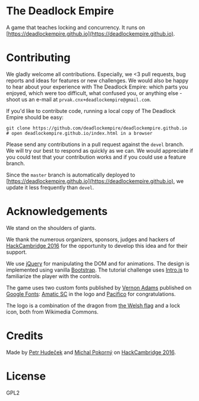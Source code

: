 The Deadlock Empire
===

A game that teaches locking and concurrency. It runs on
[https://deadlockempire.github.io](https://deadlockempire.github.io).

Contributing
===

We gladly welcome all contributions. Especially, we <3 pull requests, bug
reports and ideas for features or new challenges. We would also be happy to
hear about your experience with The Deadlock Empire: which parts you enjoyed,
which were too difficult, what confused you, or anything else - shoot us
an e-mail at `prvak.cnx+deadlockempire@gmail.com`.

If you'd like to contribute code, running a local copy of The Deadlock Empire
should be easy:
```
git clone https://github.com/deadlockempire/deadlockempire.github.io
# open deadlockempire.github.io/index.html in a browser
```

Please send any contributions in a pull request against the `devel` branch.
We will try our best to respond as quickly as we can. We would appreciate if
you could test that your contribution works and if you could use a feature
branch.

Since the `master` branch is automatically deployed to
[https://deadlockempire.github.io](https://deadlockempire.github.io),
we update it less frequently than `devel`.

Acknowledgements
===

We stand on the shoulders of giants.

We thank the numerous organizers, sponsors, judges and hackers of
[HackCambridge 2016](https://www.hackcambridge.com/) for the opportunity to
develop this idea and for their support.

We use [jQuery](https://jquery.com/) for manipulating the DOM and for
animations. The design is implemented using vanilla
[Bootstrap](https://getbootstrap.com/). The tutorial challenge uses
[Intro.js](https://usablica.github.io/intro.js/) to familiarize the player
with the controls.

The game uses two custom fonts published by [Vernon
Adams](http://www.fontsquirrel.com/fonts/list/foundry/vernon-adams)
published on [Google Fonts](https://www.google.com/fonts): [Amatic
SC](http://www.fontsquirrel.com/fonts/amatic) in the logo and
[Pacifico](http://www.fontsquirrel.com/fonts/pacifico) for congratulations.

The logo is a combination of the dragon from
[the Welsh flag](https://commons.wikimedia.org/wiki/File:Flag_of_Wales_2.svg)
and a lock icon, both from Wikimedia Commons.

Credits
===
Made by [Petr Hudeček](http://hudecekpetr.cz) and [Michal
Pokorný](http://rny.cz) on [HackCambridge 2016](https://www.hackcambridge.com/).

License
===
GPL2
